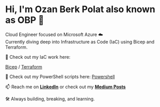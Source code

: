 # Hi, I'm Ozan Berk Polat also known as OBP 👋

Cloud Engineer focused on Microsoft Azure ☁️  
Currently diving deep into Infrastructure as Code (IaC) using Bicep and Terraform.  

📂 Check out my IaC work here:

[Bicep](https://github.com/ozanberkpolat/Bicep) / [Terraform](https://github.com/ozanberkpolat/terraform)

📂 Check out my PowerShell scripts here:
[Powershell](https://github.com/ozanberkpolat/powershell)


📫 Reach me on [**LinkedIn**](https://www.linkedin.com/in/ozan-berk-polat/) or check out my [**Medium Posts**](https://medium.com/@ozanberkpolat)  

🛠️ Always building, breaking, and learning.
